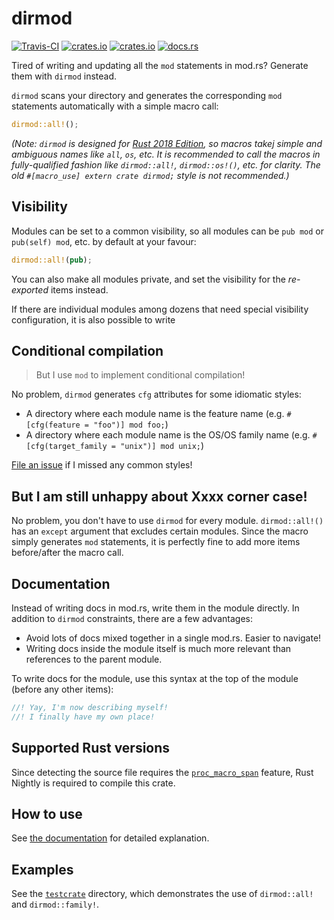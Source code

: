 # dirmod
[![Travis-CI](https://travis-ci.com/SOF3/dirmod.svg?branch=master)](https://travis-ci.om/SOF3/dirmod)
[![crates.io](https://img.shields.io/crates/v/dirmod.svg)](https://crates.io/crates/dirmod)
[![crates.io](https://img.shields.io/crates/d/dirmod.svg)](https://crates.io/crates/dirmod)
[![docs.rs](https://docs.rs/dirmod/badge.svg)](https://docs.rs/dirmod)

Tired of writing and updating all the `mod` statements in mod.rs?
Generate them with `dirmod` instead.

`dirmod` scans your directory and generates the corresponding `mod` statements automatically
with a simple macro call:

```rust
dirmod::all!();
```

*(Note: `dirmod` is designed for [Rust 2018 Edition](https://doc.rust-lang.org/edition-guide/rust-2018/index.html),
so macros takej simple and ambiguous names like `all`, `os`, etc.
It is recommended to call the macros in fully-qualified fashion
like `dirmod::all!`, `dirmod::os!()`, etc. for clarity.
The old `#[macro_use] extern crate dirmod;` style is not recommended.)*

## Visibility
Modules can be set to a common visibility,
so all modules can be `pub mod` or `pub(self) mod`, etc. by default at your favour:

```rust
dirmod::all!(pub);
```

You can also make all modules private, and set the visibility for the *re-exported* items instead.

If there are individual modules among dozens that need special visibility configuration,
it is also possible to write

## Conditional compilation
> But I use `mod` to implement conditional compilation!

No problem, `dirmod` generates `cfg` attributes for some idiomatic styles:
- A directory where each module name is the feature name (e.g. `#[cfg(feature = "foo")] mod foo;`)
- A directory where each module name is the OS/OS family name (e.g. `#[cfg(target_family = "unix")] mod unix;`)

[File an issue](https://github.com/SOF3/dirmod) if I missed any common styles!

## But I am still unhappy about Xxxx corner case!
No problem, you don't have to use `dirmod` for every module.
`dirmod::all!()` has an `except` argument that excludes certain modules.
Since the macro simply generates `mod` statements,
it is perfectly fine to add more items before/after the macro call.

## Documentation
Instead of writing docs in mod.rs, write them in the module directly.
In addition to `dirmod` constraints, there are a few advantages:

- Avoid lots of docs mixed together in a single mod.rs. Easier to navigate!
- Writing docs inside the module itself is much more relevant than references to the parent module.

To write docs for the module, use this syntax at the top of the module (before any other items):

```rust
//! Yay, I'm now describing myself!
//! I finally have my own place!
```

## Supported Rust versions
Since detecting the source file requires the [`proc_macro_span`](https://github.com/rust-lang/rust/issues/54725) feature,
Rust Nightly is required to compile this crate.

## How to use
See [the documentation](https://docs.rs/dirmod) for detailed explanation.

## Examples
See the [`testcrate`](https://github.com/SOF3/dirmod/tree/master/testcrate) directory, which demonstrates the use of `dirmod::all!` and `dirmod::family!`.
